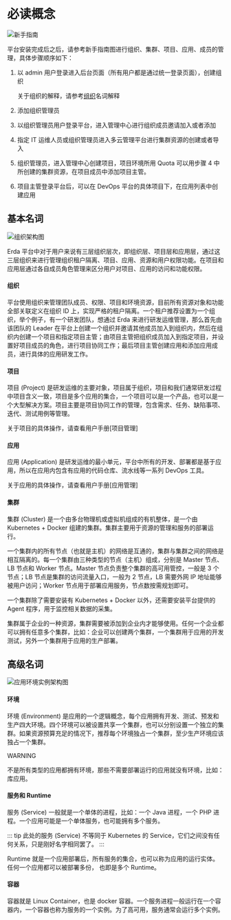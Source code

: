 # 必读概念

![新手指南](http://terminus-paas.oss-cn-hangzhou.aliyuncs.com/paas-doc/2021/07/18/2fecd25d-0f70-4459-82ed-6af06f022335.png)

平台安装完成后之后，请参考新手指南图进行组织、集群、项目、应用、成员的管理，具体步骤顺序如下：

1. 以 admin 用户登录进入后台页面（所有用户都是通过统一登录页面），创建组织

   关于组织的解释，请参考[组织](./组织)名词解释

2. 添加组织管理员

3. 以组织管理员用户登录平台，进入管理中心进行组织成员邀请加入或者添加

4. 指定 IT 运维人员或组织管理员进入多云管理平台进行集群资源的创建或者导入

5. 组织管理员，进入管理中心创建项目，项目环境所用 Quota 可以用步骤 4 中所创建的集群资源，在项目成员中添加项目主管。

6. 项目主管登录平台后，可以在 DevOps 平台的具体项目下，在应用列表中创建应用

## 基本名词

![组织架构图](http://terminus-paas.oss-cn-hangzhou.aliyuncs.com/paas-doc/2021/07/18/55cbf305-035d-49bd-8670-771b620d1cd3.png)

Erda 平台中对于用户来说有三层组织层次，即组织层、项目层和应用层，通过这三层组织来进行管理组织租户隔离、项目、应用、资源和用户权限功能。在项目和应用层通过各自成员角色管理来区分用户对项目、应用的访问和功能权限。

#### 组织
平台使用组织来管理团队成员、权限、项目和环境资源，目前所有资源对象和功能全部关联定义在组织 ID 上，实现严格的租户隔离。一个租户推荐设置为一个组织，举个例子，有一个研发团队，想通过 Erda 来进行研发运维管理，那么首先由该团队的 Leader 在平台上创建一个组织并邀请其他成员加入到组织内，然后在组织内创建一个项目和指定项目主管；由项目主管把组织成员加入到指定项目，并设置好项目成员的角色，进行项目协同工作；最后项目主管创建应用和添加应用成员，进行具体的应用研发工作。

#### 项目
项目 (Project) 是研发运维的主要对象，项目属于组织，项目和我们通常研发过程中项目含义一致，项目是多个应用的集合，一个项目可以是一个产品，也可以是一个大型解决方案。项目主要是项目协同工作的管理，包含需求、任务、缺陷事项、迭代、测试用例等管理。

关于项目的具体操作，请查看用户手册[项目管理]

#### 应用
应用 (Application) 是研发运维的最小单元，平台中所有的开发、部署都是基于应用，所以在应用内包含有应用的代码仓库、流水线等一系列 DevOps 工具。

关于应用的具体操作，请查看用户手册[应用管理]

#### 集群
集群 (Cluster) 是一个由多台物理机或虚拟机组成的有机整体，是一个由 Kubernetes + Docker 组建的集群。集群主要用于资源的管理和服务的部署运行。

一个集群内的所有节点（也就是主机）的网络是互通的，集群与集群之间的网络是相互隔离的。每一个集群由三种类型的节点（主机）组成，分别是 Master 节点、LB 节点和 Worker 节点。Master 节点负责整个集群的高可用管控，一般是 3 个节点；LB 节点是集群的访问流量入口，一般为 2 节点，LB 需要外网 IP 地址能够被用户访问；Worker 节点用于部署应用服务，节点数按需规划即可。

一个集群除了需要安装有 Kubernetes + Docker 以外，还需要安装平台提供的 Agent 程序，用于监控相关数据的采集。

集群属于企业的一种资源，集群需要被添加到企业内才能够使用。任何一个企业都可以拥有任意多个集群，比如：企业可以创建两个集群，一个集群用于应用的开发测试，另外一个集群用于应用的生产部署。

## 高级名词

![应用环境实例架构图](http://terminus-paas.oss-cn-hangzhou.aliyuncs.com/paas-doc/2021/07/19/4d03b30c-2b79-4e53-bbab-bf4919bad36a.png)

#### 环境

环境 (Environment) 是应用的一个逻辑概念，每个应用拥有开发、测试、预发和生产四大环境。四个环境可以被设置共享一个集群，也可以分别设置一个独立的集群。如果资源预算充足的情况下，推荐每个环境独占一个集群，至少生产环境应该独占一个集群。

WARNING

不是所有类型的应用都拥有环境，那些不需要部署运行的应用就没有环境，比如：库应用。

#### 服务和 Runtime

服务 (Service) 一般就是一个单体的进程，比如：一个 Java 进程，一个 PHP 进程。一个应用可能是一个单体服务，也可能拥有多个服务。

::: tip
此处的服务 (Service) 不等同于 Kubernetes 的 Service，它们之间没有任何关系，只是刚好名字相同罢了。
:::

Runtime 就是一个应用部署后，所有服务的集合，也可以称为应用的运行实体。任何一个应用都可以被部署多份， 也即是多个 Runtime。

#### 容器

容器就是 Linux Container，也是 docker 容器。一个服务进程一般运行在一个容器内，一个容器也称为服务的一个实例。为了高可用，服务通常会运行多个实例。

